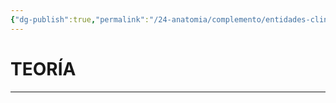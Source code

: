 ```yaml
---
{"dg-publish":true,"permalink":"/24-anatomia/complemento/entidades-clinicas/patologias-urologicas/enfermedad-poliquistica-renal/","tags":["Anatomía","Teoría","Complemento"]}
---
```


# TEORÍA
---


